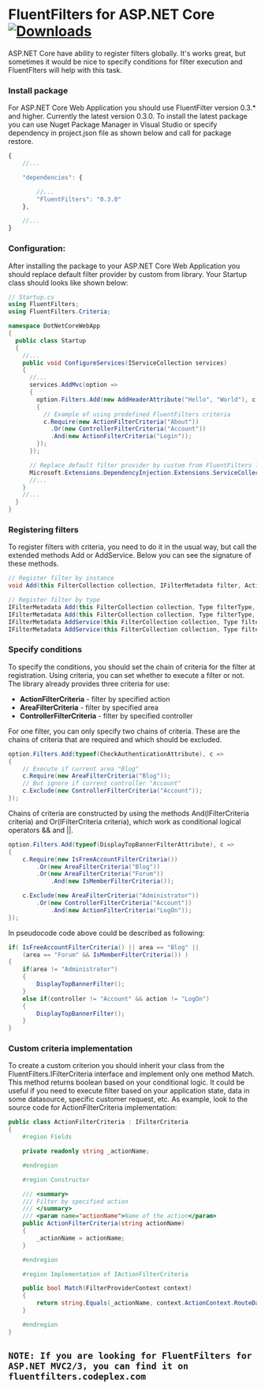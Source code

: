 # FluentFilters for ASP.NET Core [![Downloads](https://img.shields.io/nuget/dt/FluentFilters.svg)](https://www.nuget.org/packages/FluentFilters/)

ASP.NET Core have ability to register filters globally. It's works great, but sometimes it would be nice to specify conditions for filter execution and FluentFlters will help with this task.

### Install package
For ASP.NET Core Web Application you should use FluentFilter version 0.3.* and higher. Currently the latest version 0.3.0.
To install the latest package you can use Nuget Package Manager in Visual Studio or specify dependency in project.json file as shown below and call for package restore.

```javascript
{
    //...

    "dependencies": {

        //...
        "FluentFilters": "0.3.0"
    },

    //...
}    
```

### Configuration:
After installing the package to your ASP.NET Core Web Application you should replace default filter provider by custom from library. Your Startup class should looks like shown below:
```csharp
// Startup.cs
using FluentFilters;
using FluentFilters.Criteria;

namespace DotNetCoreWebApp
{
  public class Startup
  {
    //...
    public void ConfigureServices(IServiceCollection services)
    {
      //...
      services.AddMvc(option =>
      {
        option.Filters.Add(new AddHeaderAttribute("Hello", "World"), c =>
        {
          // Example of using predefined FluentFilters criteria
          c.Require(new ActionFilterCriteria("About"))
            .Or(new ControllerFilterCriteria("Account"))
            .And(new ActionFilterCriteria("Login"));
        });
      });

      // Replace default filter provider by custom from FluentFilters library
      Microsoft.Extensions.DependencyInjection.Extensions.ServiceCollectionDescriptorExtensions.Replace(services, ServiceDescriptor.Singleton<IFilterProvider, FluentFilterFilterProvider>());
      //...
    }
    //...
  }
}
```

### Registering filters
To register filters with criteria, you need to do it in the usual way, but call the extended methods Add or AddService. Below you can see the signature of these methods.
```csharp
// Register filter by instance
void Add(this FilterCollection collection, IFilterMetadata filter, Action<IFilterCriteriaBuilder> criteria);

// Register filter by type
IFilterMetadata Add(this FilterCollection collection, Type filterType, Action<IFilterCriteriaBuilder> criteria)
IFilterMetadata Add(this FilterCollection collection, Type filterType, int order, Action<IFilterCriteriaBuilder> criteria)
IFilterMetadata AddService(this FilterCollection collection, Type filterType, Action<IFilterCriteriaBuilder> criteria)
IFilterMetadata AddService(this FilterCollection collection, Type filterType, int order, Action<IFilterCriteriaBuilder> criteria)
```

### Specify conditions
To specify the conditions, you should set the chain of criteria for the filter at registration. Using criteria, you can set whether to execute a filter or not. The library already provides three criteria for use:

 * **ActionFilterCriteria** - filter by specified action 
 * **AreaFilterCriteria** - filter by specified area
 * **ControllerFilterCriteria** - filter by specified controller

For one filter, you can only specify two chains of criteria. These are the chains of criteria that are required and which should be excluded.

```csharp
option.Filters.Add(typeof(CheckAuthenticationAttribute), c =>
{
    // Execute if current area "Blog"
    c.Require(new AreaFilterCriteria("Blog"));
    // But ignore if current controller "Account"
    c.Exclude(new ControllerFilterCriteria("Account"));
});
```

Chains of criteria are constructed by using the methods And(IFilterCriteria criteria) and Or(IFilterCriteria criteria), which work as conditional logical operators && and ||.

```csharp
option.Filters.Add(typeof(DisplayTopBannerFilterAttribute), c =>
{
    c.Require(new IsFreeAccountFilterCriteria())
        .Or(new AreaFilterCriteria("Blog"))
        .Or(new AreaFilterCriteria("Forum"))
            .And(new IsMemberFilterCriteria());

    c.Exclude(new AreaFilterCriteria("Administrator"))
        .Or(new ControllerFilterCriteria("Account"))
            .And(new ActionFilterCriteria("LogOn"));
});
```

In pseudocode code above could be described as following:
```csharp
if( IsFreeAccountFilterCriteria() || area == "Blog" || 
    (area == "Forum" && IsMemberFilterCriteria()) ) 
{
    if(area != "Administrator")
    {
        DisplayTopBannerFilter();
    }
    else if(controller != "Account" && action != "LogOn")
    {
        DisplayTopBannerFilter();
    }
}
```

### Custom criteria implementation
To create a custom criterion you should inherit your class from the FluentFilters.IFilterCriteria interface and implement only one method Match. This method returns boolean based on your conditional logic. It could be useful if you need to execute filter based on your application state, data in some datasource, specific customer request, etc. As example, look to the source code for ActionFilterCriteria implementation: 
```csharp
public class ActionFilterCriteria : IFilterCriteria
{
    #region Fields

    private readonly string _actionName;

    #endregion

    #region Constructor

    /// <summary>
    /// Filter by specified action
    /// </summary>
    /// <param name="actionName">Name of the action</param>
    public ActionFilterCriteria(string actionName)
    {
        _actionName = actionName;
    }

    #endregion

    #region Implementation of IActionFilterCriteria

    public bool Match(FilterProviderContext context)
    {
        return string.Equals(_actionName, context.ActionContext.RouteData.GetRequiredString("action"), StringComparison.OrdinalIgnoreCase);
    }

    #endregion
}
```

## `NOTE: If you are looking for FluentFilters for ASP.NET MVC2/3, you can find it on fluentfilters.codeplex.com`
